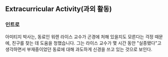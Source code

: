 ## Extracurricular Activity(과외 활동)

### 인트로

아미티지 박사는, 동료인 워렌 라이스 교수가 곤경에 처해 있을지도 모른다는 걱정 때문에, 친구를 찾는 데 도움을 청했습니다. 그는 라이스 교수가 몇 시간 동안 "실종됐다"고 생각하면서 부재중이었던 동료에 대해 과도하게 신경을 쓰고 있는 것으로 보인다.
